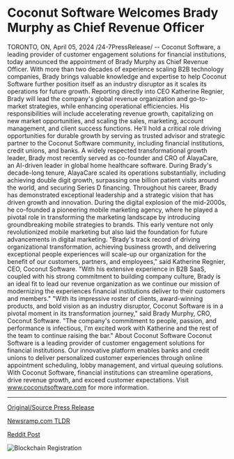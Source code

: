 # Coconut Software Welcomes Brady Murphy as Chief Revenue Officer

TORONTO, ON, April 05, 2024 /24-7PressRelease/ -- Coconut Software, a leading provider of customer engagement solutions for financial institutions, today announced the appointment of Brady Murphy as Chief Revenue Officer. With more than two decades of experience scaling B2B technology companies, Brady brings valuable knowledge and expertise to help Coconut Software further position itself as an industry disruptor as it scales its operations for future growth.  Reporting directly into CEO Katherine Regnier, Brady will lead the company's global revenue organization and go-to-market strategies, while enhancing operational efficiencies. His responsibilities will include accelerating revenue growth, capitalizing on new market opportunities, and scaling the sales, marketing, account management, and client success functions. He'll hold a critical role driving opportunities for durable growth by serving as trusted advisor and strategic partner to the Coconut Software community, including financial institutions, credit unions, and banks.  A widely respected transformational growth leader, Brady most recently served as co-founder and CRO of AlayaCare, an AI-driven leader in global home healthcare software. During Brady's decade-long tenure, AlayaCare scaled its operations substantially, including achieving double digit growth, surpassing one billion patient visits around the world, and securing Series D financing.  Throughout his career, Brady has demonstrated exceptional leadership and a strategic vision that has driven growth and innovation. During the digital explosion of the mid-2000s, he co-founded a pioneering mobile marketing agency, where he played a pivotal role in transforming the marketing landscape by introducing groundbreaking mobile strategies to brands. This early venture not only revolutionized mobile marketing but also laid the foundation for future advancements in digital marketing.  "Brady's track record of driving organizational transformation, achieving business growth, and delivering exceptional people experiences will scale-up our organization for the benefit of our customers, partners, and employees," said Katherine Regnier, CEO, Coconut Software. "With his extensive experience in B2B SaaS, coupled with his strong commitment to building company culture, Brady is an ideal fit to lead our revenue organization as we continue our mission of modernizing the experiences financial institutions deliver to their customers and members."  "With its impressive roster of clients, award-winning products, and bold vision as an industry disruptor, Coconut Software is in a pivotal moment in its transformation journey," said Brady Murphy, CRO, Coconut Software. "The company's commitment to people, passion, and performance is infectious, I'm excited work with Katherine and the rest of the team to continue raising the bar."  About Coconut Software  Coconut Software is a leading provider of customer engagement solutions for financial institutions. Our innovative platform enables banks and credit unions to deliver personalized customer experiences through online appointment scheduling, lobby management, and virtual queuing solutions. With Coconut Software, financial institutions can streamline operations, drive revenue growth, and exceed customer expectations. Visit www.coconutsoftware.com for more information. 

---

[Original/Source Press Release](https://www.24-7pressrelease.com/press-release/509827/coconut-software-welcomes-brady-murphy-as-chief-revenue-officer)
                    

[Newsramp.com TLDR](None) 



[Reddit Post](https://www.reddit.com/r/Business_NewsRamp/comments/1bwbv94/coconut_software_appoints_brady_murphy_as_chief/) 



![Blockchain Registration](https://cdn.newsramp.app/24-7PressRelease/qrcode/244/5/limeEYH5.webp)